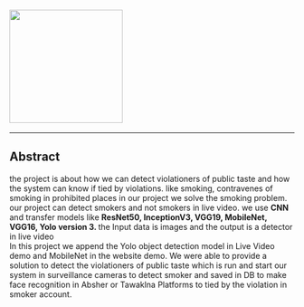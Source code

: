 
<pre>
<img src="https://user-images.githubusercontent.com/88141348/150645885-f1fc0657-60e6-4838-8f7e-ce9e56e98a0f.png" width="200" heigh="176" />                                                     <img src="https://user-images.githubusercontent.com/93095814/147146554-404c3210-b275-4c76-875a-a912cf9735a8.png" width="350" heigh="320" margin="269"/> 
</pre>
<hr>

<h2> Abstract</h2>

the project is about how we can detect violationers of public taste and how the system can know if tied by violations.
 like smoking, contravenes of smoking in prohibited places
in our project we solve the smoking problem. 
our project can detect smokers and not smokers in live video.
we use <b>CNN</b> and transfer models like <b> ResNet50, InceptionV3, VGG19, MobileNet, VGG16, Yolo version 3. </b>
the Input data is images and the output is a detector in live video  
In this project we append the Yolo object detection model in Live Video demo and MobileNet in the website demo. 
We were able to provide a solution to detect the violationers of public taste which is run and start our system in surveillance cameras to detect smoker and saved in DB to make face recognition in Absher or Tawaklna Platforms to tied by the violation in smoker account.


